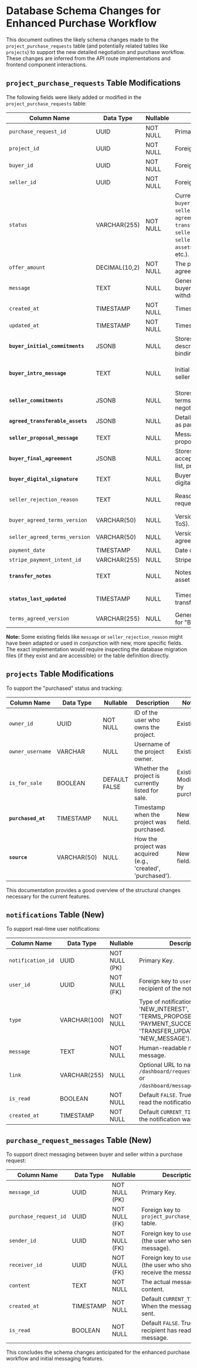 # Database Schema Changes for Enhanced Purchase Workflow

This document outlines the likely schema changes made to the `project_purchase_requests` table (and potentially related tables like `projects`) to support the new detailed negotiation and purchase workflow. These changes are inferred from the API route implementations and frontend component interactions.

## `project_purchase_requests` Table Modifications

The following fields were likely added or modified in the `project_purchase_requests` table:

| Column Name                    | Data Type     | Nullable | Description                                                                                                | Notes                                                                 |
|--------------------------------|---------------|----------|------------------------------------------------------------------------------------------------------------|-----------------------------------------------------------------------|
| `purchase_request_id`          | UUID          | NOT NULL | Primary Key.                                                                                               | Likely existing.                                                      |
| `project_id`                   | UUID          | NOT NULL | Foreign key to `projects` table.                                                                           | Likely existing.                                                      |
| `buyer_id`                     | UUID          | NOT NULL | Foreign key to `users` table (buyer).                                                                      | Likely existing.                                                      |
| `seller_id`                    | UUID          | NOT NULL | Foreign key to `users` table (seller).                                                                     | Likely existing.                                                      |
| `status`                       | VARCHAR(255)  | NOT NULL | Current status of the request (e.g., `buyer_interest_expressed`, `seller_terms_proposed`, `agreement_reached_pending_payment`, `transfer_completed_buyer_confirmed`, `seller_rejected`, `buyer_withdrew_interest`, `seller_declined_interest`, `assets_transferred_pending_buyer_confirmation`, etc.). | Likely existing, but with an expanded set of possible enum values. |
| `offer_amount`                 | DECIMAL(10,2) | NOT NULL | The price of the project at the time of interest or agreement.                                             | Likely existing.                                                      |
| `message`                      | TEXT          | NULL     | General message field, potentially used for buyer's intro, seller's proposal, or withdrawal/rejection reasons. | Might be repurposed or supplemented by more specific fields.         |
| `created_at`                   | TIMESTAMP     | NOT NULL | Timestamp of creation.                                                                                     | Likely existing.                                                      |
| `updated_at`                   | TIMESTAMP     | NOT NULL | Timestamp of last update.                                                                                  | Likely existing.                                                      |
| **`buyer_initial_commitments`**| JSONB         | NULL     | Stores buyer's initial confirmations (e.g., read description, agreed to ToS, understands non-binding nature).| New field.                                                            |
| **`buyer_intro_message`**      | TEXT          | NULL     | Initial introductory message from the buyer to the seller when expressing interest.                          | New field. Could also be part of `buyer_initial_commitments` JSON.    |
| **`seller_commitments`**       | JSONB         | NULL     | Stores seller's confirmations when proposing terms (e.g., legitimate owner, good faith negotiation).         | New field.                                                            |
| **`agreed_transferable_assets`**| JSONB         | NULL     | Detailed list of assets the seller agrees to transfer as part of the deal (e.g., source code, domain).    | New field.                                                            |
| **`seller_proposal_message`**  | TEXT          | NULL     | Message from the seller accompanying their proposed terms.                                                   | New field.                                                            |
| **`buyer_final_agreement`**    | JSONB         | NULL     | Stores buyer's final confirmations upon accepting seller's terms (e.g., agrees to asset list, price).       | New field.                                                            |
| **`buyer_digital_signature`**  | TEXT          | NULL     | Buyer's typed full name or similar, acting as a digital signature when accepting terms.                      | New field.                                                            |
| `seller_rejection_reason`      | TEXT          | NULL     | Reason provided by the seller if they reject a request (old flow) or decline interest (new flow).        | Might be pre-existing, possibly repurposed for `seller_declined_interest`. |
| `buyer_agreed_terms_version`   | VARCHAR(50)   | NULL     | Version of terms buyer agreed to (e.g., platform ToS).                                                     | Potentially existing or enhanced for new flow.                      |
| `seller_agreed_terms_version`  | VARCHAR(50)   | NULL     | Version of terms seller agreed to (e.g., seller agreement).                                                | Potentially existing or enhanced for new flow.                      |
| `payment_date`                 | TIMESTAMP     | NULL     | Date of successful payment.                                                                                | Likely existing.                                                      |
| `stripe_payment_intent_id`     | VARCHAR(255)  | NULL     | Stripe Payment Intent ID.                                                                                  | Likely existing.                                                      |
| **`transfer_notes`**           | TEXT          | NULL     | Notes or messages from the seller regarding the asset transfer process.                                      | New field, used in `/:requestId/transfer-status` route.             |
| **`status_last_updated`**      | TIMESTAMP     | NULL     | Timestamp when the seller last updated the transfer status or notes.                                         | New field, used in `/:requestId/transfer-status` route.             |
| `terms_agreed_version`         | VARCHAR(255)  | NULL     | General terms version agreed upon, potentially for "Buy Now" or simpler acceptance scenarios.              | May have been used by older "accept" routes.                          |

**Note:** Some existing fields like `message` or `seller_rejection_reason` might have been adapted or used in conjunction with new, more specific fields. The exact implementation would require inspecting the database migration files (if they exist and are accessible) or the table definition directly.

## `projects` Table Modifications

To support the "purchased" status and tracking:

| Column Name      | Data Type | Nullable | Description                                      | Notes      |
|------------------|-----------|----------|--------------------------------------------------|------------|
| `owner_id`       | UUID      | NOT NULL | ID of the user who owns the project.             | Existing.  |
| `owner_username` | VARCHAR   | NULL     | Username of the project owner.                   | Existing.  |
| `is_for_sale`    | BOOLEAN   | DEFAULT FALSE | Whether the project is currently listed for sale. | Existing. Modified by purchase. |
| **`purchased_at`**| TIMESTAMP | NULL     | Timestamp when the project was purchased.        | New field. |
| **`source`**     | VARCHAR(50)| NULL     | How the project was acquired (e.g., 'created', 'purchased'). | New field. |

This documentation provides a good overview of the structural changes necessary for the current features.

## `notifications` Table (New)

To support real-time user notifications:

| Column Name       | Data Type    | Nullable      | Description                                                                                                |
|-------------------|--------------|---------------|------------------------------------------------------------------------------------------------------------|
| `notification_id` | UUID         | NOT NULL (PK) | Primary Key.                                                                                               |
| `user_id`         | UUID         | NOT NULL (FK) | Foreign key to `users` table (the recipient of the notification).                                          |
| `type`            | VARCHAR(100) | NOT NULL      | Type of notification (e.g., 'NEW_INTEREST', 'TERMS_PROPOSED', 'PAYMENT_SUCCESS', 'TRANSFER_UPDATE', 'NEW_MESSAGE'). |
| `message`         | TEXT         | NOT NULL      | Human-readable notification message.                                                                       |
| `link`            | VARCHAR(255) | NULL          | Optional URL to navigate to (e.g., `/dashboard/requests/:requestId` or `/dashboard/messages/:requestId`).    |
| `is_read`         | BOOLEAN      | NOT NULL      | Default `FALSE`. True if the user has read the notification.                                               |
| `created_at`      | TIMESTAMP    | NOT NULL      | Default `CURRENT_TIMESTAMP`. When the notification was created.                                            |

## `purchase_request_messages` Table (New)

To support direct messaging between buyer and seller within a purchase request:

| Column Name             | Data Type | Nullable      | Description                                                                                    |
|-------------------------|-----------|---------------|------------------------------------------------------------------------------------------------|
| `message_id`            | UUID      | NOT NULL (PK) | Primary Key.                                                                                   |
| `purchase_request_id`   | UUID      | NOT NULL (FK) | Foreign key to `project_purchase_requests` table.                                              |
| `sender_id`             | UUID      | NOT NULL (FK) | Foreign key to `users` table (the user who sent the message).                                  |
| `receiver_id`           | UUID      | NOT NULL (FK) | Foreign key to `users` table (the user who should receive the message).                        |
| `content`               | TEXT      | NOT NULL      | The actual message content.                                                                    |
| `created_at`            | TIMESTAMP | NOT NULL      | Default `CURRENT_TIMESTAMP`. When the message was sent.                                          |
| `is_read`               | BOOLEAN   | NOT NULL      | Default `FALSE`. True if the recipient has read the message.                                   |

This concludes the schema changes anticipated for the enhanced purchase workflow and initial messaging features. 